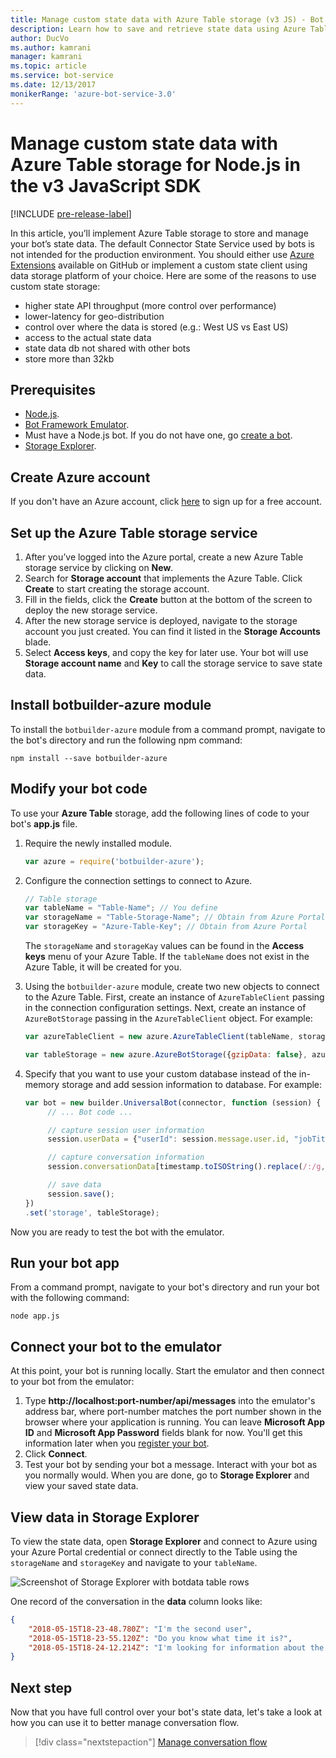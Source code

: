 ```yaml
---
title: Manage custom state data with Azure Table storage (v3 JS) - Bot Service
description: Learn how to save and retrieve state data using Azure Table storage with the Bot Framework SDK for Node.js.
author: DucVo
ms.author: kamrani
manager: kamrani
ms.topic: article
ms.service: bot-service
ms.date: 12/13/2017
monikerRange: 'azure-bot-service-3.0'
---
```


# Manage custom state data with Azure Table storage for Node.js in the v3 JavaScript SDK

[!INCLUDE [pre-release-label](../includes/pre-release-label-v3.md)]

In this article, you’ll implement Azure Table storage to store and manage your bot’s state data. The default Connector State Service used by bots is not intended for the production environment. You should either use [Azure Extensions](https://www.npmjs.com/package/botbuilder-azure) available on GitHub or implement a custom state client using data storage platform of your choice. Here are some of the reasons to use custom state storage:

- higher state API throughput (more control over performance)
- lower-latency for geo-distribution
- control over where the data is stored (e.g.: West US vs East US)
- access to the actual state data
- state data db not shared with other bots
- store more than 32kb

## Prerequisites

- [Node.js](https://nodejs.org/en/).
- [Bot Framework Emulator](~/bot-service-debug-emulator.md).
- Must have a Node.js bot. If you do not have one, go [create a bot](bot-builder-nodejs-quickstart.md). 
- [Storage Explorer](http://storageexplorer.com/).

## Create Azure account
If you don't have an Azure account, click [here](https://azure.microsoft.com/free/) to sign up for a free account.

## Set up the Azure Table storage service
1. After you’ve logged into the Azure portal, create a new Azure Table storage service by clicking on **New**. 
2. Search for **Storage account** that implements the Azure Table. Click **Create** to start creating the storage account. 
3. Fill in the fields, click the **Create** button at the bottom of the screen to deploy the new storage service. 
4. After the new storage service is deployed, navigate to the storage account you just created. You can find it listed in the **Storage Accounts** blade.
4. Select **Access keys**, and copy the key for later use. Your bot will use **Storage account name** and **Key** to call the storage service to save state data.

## Install botbuilder-azure module

To install the `botbuilder-azure` module from a command prompt, navigate to the bot's directory and run the following npm command:

```nodejs
npm install --save botbuilder-azure
```

## Modify your bot code

To use your **Azure Table** storage, add the following lines of code to your bot's **app.js** file.

1. Require the newly installed module.

   ```javascript
   var azure = require('botbuilder-azure'); 
   ```

2. Configure the connection settings to connect to Azure.
   ```javascript
   // Table storage
   var tableName = "Table-Name"; // You define
   var storageName = "Table-Storage-Name"; // Obtain from Azure Portal
   var storageKey = "Azure-Table-Key"; // Obtain from Azure Portal
   ```
   The `storageName` and `storageKay` values can be found in the **Access keys** menu of your Azure Table. If the `tableName` does not exist in the Azure Table, it will be created for you.

3. Using the `botbuilder-azure` module, create two new objects to connect to the Azure Table. First, create an instance of `AzureTableClient` passing in the connection configuration settings. Next, create an instance of `AzureBotStorage` passing in the `AzureTableClient` object. For example:

   ```javascript
   var azureTableClient = new azure.AzureTableClient(tableName, storageName, storageKey);

   var tableStorage = new azure.AzureBotStorage({gzipData: false}, azureTableClient);
   ```

4. Specify that you want to use your custom database instead of the in-memory storage and add session information to database. For example:

   ```javascript
   var bot = new builder.UniversalBot(connector, function (session) {
        // ... Bot code ...

        // capture session user information
        session.userData = {"userId": session.message.user.id, "jobTitle": "Senior Developer"};

        // capture conversation information  
        session.conversationData[timestamp.toISOString().replace(/:/g,"-")] = session.message.text;

        // save data
        session.save();
   })
   .set('storage', tableStorage);
   ```
Now you are ready to test the bot with the emulator.

## Run your bot app

From a command prompt, navigate to your bot's directory and run your bot with the following command:

```nodejs
node app.js
```

## Connect your bot to the emulator

At this point, your bot is running locally. Start the emulator and then connect to your bot from the emulator:

1. Type <strong>http://localhost:port-number/api/messages</strong> into the emulator's address bar, where port-number matches the port number shown in the browser where your application is running. You can leave <strong>Microsoft App ID</strong> and <strong>Microsoft App Password</strong> fields blank for now. You'll get this information later when you [register your bot](~/bot-service-quickstart-registration.md).
2. Click **Connect**.
3. Test your bot by sending your bot a message. Interact with your bot as you normally would. When you are done, go to **Storage Explorer** and view your saved state data.

## View data in Storage Explorer

To view the state data, open **Storage Explorer** and connect to Azure using your Azure Portal credential or connect directly to the Table using the `storageName` and `storageKey` and navigate to your `tableName`. 

![Screenshot of Storage Explorer with botdata table rows](~/media/bot-builder-nodejs-state-azure-table-storage/bot-builder-nodejs-state-azure-table-storage-query.png)

One record of the conversation in the **data** column looks like:

```JSON
{
    "2018-05-15T18-23-48.780Z": "I'm the second user",
    "2018-05-15T18-23-55.120Z": "Do you know what time it is?",
    "2018-05-15T18-24-12.214Z": "I'm looking for information about the new process."
}
```

## Next step

Now that you have full control over your bot's state data, let's take a look at how you can use it to better manage conversation flow.

> [!div class="nextstepaction"]
> [Manage conversation flow](bot-builder-nodejs-dialog-manage-conversation-flow.md)
